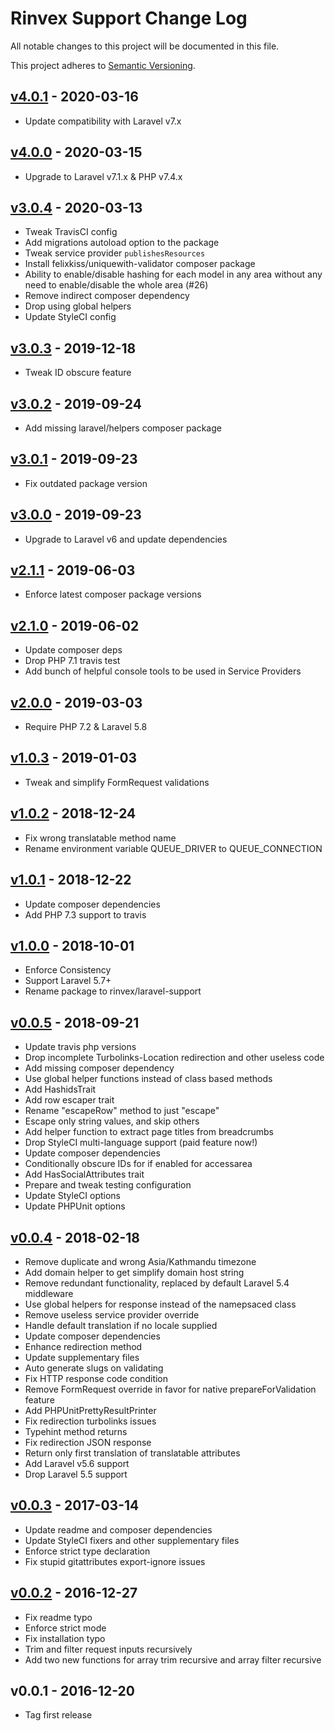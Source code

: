 # Rinvex Support Change Log

All notable changes to this project will be documented in this file.

This project adheres to [Semantic Versioning](CONTRIBUTING.md).


## [v4.0.1] - 2020-03-16
- Update compatibility with Laravel v7.x

## [v4.0.0] - 2020-03-15
- Upgrade to Laravel v7.1.x & PHP v7.4.x

## [v3.0.4] - 2020-03-13
- Tweak TravisCI config
- Add migrations autoload option to the package
- Tweak service provider `publishesResources`
- Install felixkiss/uniquewith-validator composer package
- Ability to enable/disable hashing for each  model in any area without any need to enable/disable the whole area (#26)
- Remove indirect composer dependency
- Drop using global helpers
- Update StyleCI config

## [v3.0.3] - 2019-12-18
- Tweak ID obscure feature

## [v3.0.2] - 2019-09-24
- Add missing laravel/helpers composer package

## [v3.0.1] - 2019-09-23
- Fix outdated package version

## [v3.0.0] - 2019-09-23
- Upgrade to Laravel v6 and update dependencies

## [v2.1.1] - 2019-06-03
- Enforce latest composer package versions

## [v2.1.0] - 2019-06-02
- Update composer deps
- Drop PHP 7.1 travis test
- Add bunch of helpful console tools to be used in Service Providers

## [v2.0.0] - 2019-03-03
- Require PHP 7.2 & Laravel 5.8

## [v1.0.3] - 2019-01-03
- Tweak and simplify FormRequest validations

## [v1.0.2] - 2018-12-24
- Fix wrong translatable method name
- Rename environment variable QUEUE_DRIVER to QUEUE_CONNECTION

## [v1.0.1] - 2018-12-22
- Update composer dependencies
- Add PHP 7.3 support to travis

## [v1.0.0] - 2018-10-01
- Enforce Consistency
- Support Laravel 5.7+
- Rename package to rinvex/laravel-support

## [v0.0.5] - 2018-09-21
- Update travis php versions
- Drop incomplete Turbolinks-Location redirection and other useless code
- Add missing composer dependency
- Use global helper functions instead of class based methods
- Add HashidsTrait
- Add row escaper trait
- Rename "escapeRow" method to just "escape"
- Escape only string values, and skip others
- Add helper function to extract page titles from breadcrumbs
- Drop StyleCI multi-language support (paid feature now!)
- Update composer dependencies
- Conditionally obscure IDs for if enabled for accessarea
- Add HasSocialAttributes trait
- Prepare and tweak testing configuration
- Update StyleCI options
- Update PHPUnit options

## [v0.0.4] - 2018-02-18
- Remove duplicate and wrong Asia/Kathmandu timezone
- Add domain helper to get simplify domain host string
- Remove redundant functionality, replaced by default Laravel 5.4 middleware
- Use global helpers for response instead of the namepsaced class
- Remove useless service provider override
- Handle default translation if no locale supplied
- Update composer dependencies
- Enhance redirection method
- Update supplementary files
- Auto generate slugs on validating
- Fix HTTP response code condition
- Remove FormRequest override in favor for native prepareForValidation feature
- Add PHPUnitPrettyResultPrinter
- Fix redirection turbolinks issues
- Typehint method returns
- Fix redirection JSON response
- Return only first translation of translatable attributes
- Add Laravel v5.6 support
- Drop Laravel 5.5 support

## [v0.0.3] - 2017-03-14
- Update readme and composer dependencies
- Update StyleCI fixers and other supplementary files
- Enforce strict type declaration
- Fix stupid gitattributes export-ignore issues

## [v0.0.2] - 2016-12-27
- Fix readme typo
- Enforce strict mode
- Fix installation typo
- Trim and filter request inputs recursively
- Add two new functions for array trim recursive and array filter recursive

## v0.0.1 - 2016-12-20
- Tag first release

[v4.0.1]: https://github.com/rinvex/laravel-support/compare/v4.0.0...v4.0.1
[v4.0.0]: https://github.com/rinvex/laravel-support/compare/v3.0.4...v4.0.0
[v3.0.4]: https://github.com/rinvex/laravel-support/compare/v3.0.3...v3.0.4
[v3.0.3]: https://github.com/rinvex/laravel-support/compare/v3.0.2...v3.0.3
[v3.0.2]: https://github.com/rinvex/laravel-support/compare/v3.0.1...v3.0.2
[v3.0.1]: https://github.com/rinvex/laravel-support/compare/v3.0.0...v3.0.1
[v3.0.0]: https://github.com/rinvex/laravel-support/compare/v2.1.1...v3.0.0
[v2.1.1]: https://github.com/rinvex/laravel-support/compare/v2.1.0...v2.1.1
[v2.1.0]: https://github.com/rinvex/laravel-support/compare/v2.0.0...v2.1.0
[v2.0.0]: https://github.com/rinvex/laravel-support/compare/v1.0.3...v2.0.0
[v1.0.3]: https://github.com/rinvex/laravel-support/compare/v1.0.2...v1.0.3
[v1.0.2]: https://github.com/rinvex/laravel-support/compare/v1.0.1...v1.0.2
[v1.0.1]: https://github.com/rinvex/laravel-support/compare/v1.0.0...v1.0.1
[v1.0.0]: https://github.com/rinvex/laravel-support/compare/v0.0.5...v1.0.0
[v0.0.5]: https://github.com/rinvex/laravel-support/compare/v0.0.4...v0.0.5
[v0.0.4]: https://github.com/rinvex/laravel-support/compare/v0.0.3...v0.0.4
[v0.0.3]: https://github.com/rinvex/laravel-support/compare/v0.0.2...v0.0.3
[v0.0.2]: https://github.com/rinvex/laravel-support/compare/v0.0.1...v0.0.2
